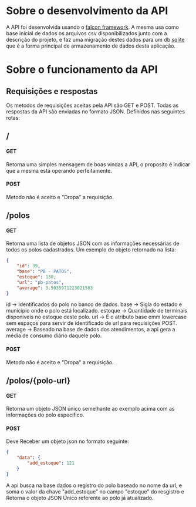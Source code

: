 # Sobre o desenvolvimento da API

A API foi desenvolvida usando o [falcon framework](https://falconframework.org/).
A mesma usa como base inicial de dados os arquivos csv disponibilizados junto com a descrição do
projeto, e faz uma migração destes dados para um db [sqlite](https://www.sqlite.org/index.html) que é a forma principal
de armazenamento de dados desta aplicação.



# Sobre o funcionamento da API

## Requisições e respostas

Os metodos de requisições aceitas pela API são GET e POST. Todas as respostas da API são enviadas no formato JSON.
Definidos nas seguintes rotas:

## /
#### GET
Retorna uma simples mensagem de boas vindas a API, o proposito é indicar que a mesma está operando perfeitamente.

#### POST
Metodo não é aceito e "Dropa" a requisição.


## /polos
#### GET
Retorna uma lista de objetos JSON com as informações necessárias de todos os polos cadastrados.
Um exemplo de objeto retornado na lista:

```json
{
    "id": 39,
    "base": "PB - PATOS",
    "estoque": 130,
    "url": "pb-patos",
    "average": 3.5035971223021583
}
```

id -> Identificados do polo no banco de dados.
base -> Sigla do estado e municipio onde o polo está localizado.
estoque -> Quantidade de terminais disponiveis no estoque deste polo.
url -> É o atributo base emm lowercase sem espaços para servir de identificado de url para requisições POST.
average -> Baseado na base de dados dos atendimentos, a api gera a média de consumo diário daquele polo.

#### POST
Metodo não é aceito e "Dropa" a requisição.


## /polos/{polo-url}
#### GET

Retorna um objeto JSON único semelhante ao exemplo acima com as informações do polo especifico.

#### POST
Deve Receber um objeto json no formato seguinte:

```json
{
    "data": {
        "add_estoque": 121
    }
}
```

A api busca na base dados o registro do polo baseado no nome da url, e soma o valor da chave "add_estoque" no campo
"estoque" do resgistro e Retorna o objeto JSON Único referente ao polo já atualizado. 
